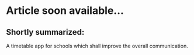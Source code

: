 # Article soon available...

## Shortly summarized:
A timetable app for schools which shall improve the overall communication.
